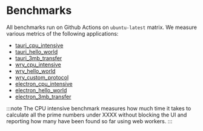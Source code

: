# Benchmarks

All benchmarks run on Github Actions on `ubuntu-latest` matrix. We measure various metrics of the following applications:

- [tauri_cpu_intensive](https://github.com/tauri-apps/tauri/tree/dev/tooling/bench/tests/cpu_intensive)
- [tauri_hello_world](https://github.com/tauri-apps/tauri/tree/dev/tooling/bench/tests/helloworld)
- [tauri_3mb_transfer](https://github.com/tauri-apps/tauri/tree/dev/tooling/bench/tests/files_transfer)
- [wry_cpu_intensive](https://github.com/tauri-apps/wry/tree/dev/bench/tests/src/cpu_intensive.rs)
- [wry_hello_world](https://github.com/tauri-apps/wry/tree/dev/bench/tests/src/hello_world.rs)
- [wry_custom_protocol](https://github.com/tauri-apps/wry/tree/dev/bench/tests/src/custom_protocol.rs)
- [electron_cpu_intensive](https://github.com/tauri-apps/benchmark_electron/tree/dev/apps/cpu_intensive)
- [electron_hello_world](https://github.com/tauri-apps/benchmark_electron/tree/dev/apps/hello_world)
- [electron_3mb_transfer](https://github.com/tauri-apps/benchmark_electron/tree/dev/apps/file_transfer)

:::note
The CPU intensive benchmark measures how much time it takes to calculate all the prime numbers under XXXX without blocking the UI and reporting how many have been found so far using web workers.
:::
